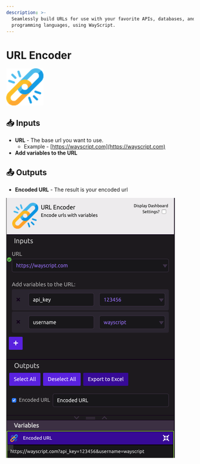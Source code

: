 ```yaml
---
description: >-
  Seamlessly build URLs for use with your favorite APIs, databases, and
  programming languages, using WayScript.
---
```


# URL Encoder

![Encode urls with variables](../../.gitbook/assets/url_encoder%20%281%29%20%281%29%20%282%29%20%282%29.png)

## 📥 Inputs

* **URL** - The base url you want to use. 
  * Example - [https://wayscript.com](https://wayscript.com)
* **Add variables to the URL**

## 📤 Outputs

* **Encoded URL** - The result is your encoded url

![](../../.gitbook/assets/url_encoder_example.png)

